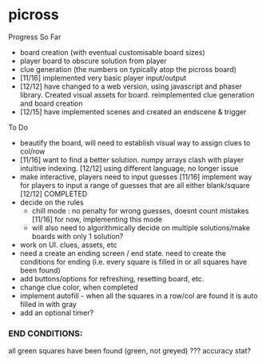 # picross

Progress So Far
- board creation (with eventual customisable board sizes)
- player board to obscure solution from player
- clue generation (the numbers on typically atop the picross board) 
- [11/16] implemented very basic player input/output
- [12/12] have changed to a web version, using javascript and phaser library. Created visual assets for board. reimplemented clue generation and board creation
- [12/15] have implemented scenes and created an endscene & trigger


To Do
- beautify the board, will need to establish visual way to assign clues to col/row
- [11/16] want to find a better solution. numpy arrays clash with player intuitive indexing. [12/12] using different language, no longer issue
- make interactive, players need to input guesses [11/16] implement way for players to input a range of guesses that are all either blank/square [12/12] COMPLETED
- decide on the rules 
    - chill mode : no penalty for wrong guesses, doesnt count mistakes [11/16] for now, implementing this mode
    - will also need to algorithmically decide on multiple solutions/make boards with only 1 solution?
- work on UI. clues, assets, etc
- need a create an ending screen / end state. need to create the conditions for ending (i.e. every square is filled in or all squares have been found)
- add buttons/options for refreshing, resetting board, etc.
- change clue color, when completed
- implement autofill - when all the squares in a row/col are found it is auto filled in with gray
- add an optional timer?

### END CONDITIONS:
all green squares have been found (green, not greyed)
???
accuracy stat?
